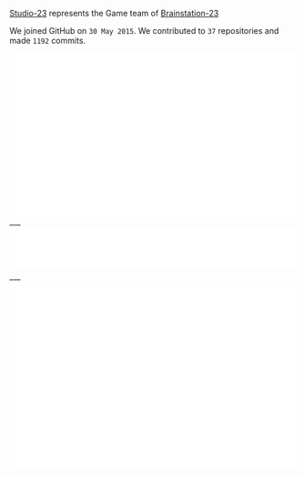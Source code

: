 [Studio-23](http://studio-23.xyz/)   represents the Game team of  [Brainstation-23](https://brainstation-23.com/) 

We joined GitHub on `30 May 2015`.
We contributed to `37` repositories and made `1192` commits.


<img src="https://github.com/Studio-23-xyz/.github/blob/main/.cache/base-pdf.svg">
___

<img src="https://github.com/Studio-23-xyz/.github/blob/main/.cache/languages-pdf.svg">
___

<img src="https://github.com/Studio-23-xyz/.github/blob/main/.cache/isocalendar.svg">


